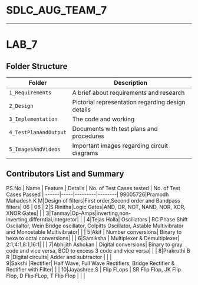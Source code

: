 # SDLC_AUG_TEAM_7
-----------------------------------------------------------------------------------------------------------------------------------------------------------------------------------

# LAB_7

## Folder Structure
Folder                     | Description
-------------------        | -----------------------------------------
`1_Requirements`           | A brief about requirements and research
`2_Design`                 | Pictorial representation regarding design details
`3_Implementation`         | The code and working
`4_TestPlanAndOutput`      | Documents with test plans and procedures
`5_ImagesAndVideos`        | Important images regarding circuit diagrams

## Contributors List and Summary

PS.No.| Name | Feature | Details | No. of Test Cases tested | No. of Test Cases Passed |
------|-----|---------|--------|
99005726|Pramodh Mahadesh K M|Design of filters|First order,Second order and Bandpass filters| 06 | 06 |
2|S Rinitha|Logic Gates|AND, OR, NOT, NAND, NOR, XOR, XNOR Gates| | |
3|Tanmay|Op-Amps|inverting,non-inverting,differntial,integretor| | |
4|Tejas Holla| Oscillators | RC Phase Shift Oscilaltor, Wein Bridge oscillator, Colpitts Oscillator, Astable Multivibrator and Monostable Multivibrator| | | 
5|Akif | Number conversions| Binary to hexa to octal conversions| | |
6|Samiksha | Multiplexer & Demultiplexer| 2:1,4:1,8:1,16:1| | |
7|Abhijith Ashokan | Digital conversions| Binary to gray code and vice versa, BCD to excess 3 code and vice versa| | |
8|Prakruthi B R  |Digital circuits| Adder and subtractor | | |  
9|Sakshi |Rectifier| Half Wave, Full Wave Rectifiers, Bridge Rectifier & Rectifier with Filter| | |
10|Jayashree.S | Flip FLops | SR Flip Flop, JK Flip Flop, D Flip FLop, T Flip Flop | | |
